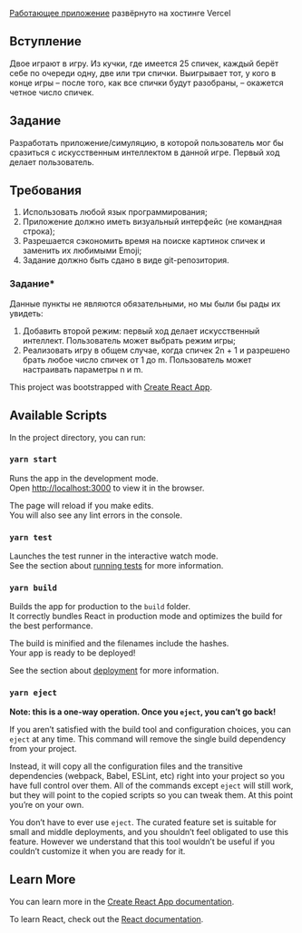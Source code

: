 [Работающее приложение](https://stormotion-internship-test-task-zeta.vercel.app/) развёрнуто на хостинге Vercel

## Вступление
Двое играют в игру. Из кучки, где имеется 25 спичек, каждый берёт себе по очереди одну,
две или три спички. Выигрывает тот, у кого в конце игры – после того, 
как все спички будут разобраны, – окажется четное число спичек. 

## Задание
Разработать приложение/симуляцию, в которой пользователь мог бы сразиться 
с искусственным интеллектом в данной игре. Первый ход делает пользователь.

## Требования
1. Использовать любой язык программирования;
2. Приложение должно иметь визуальный интерфейс (не командная строка);
3. Разрешается сэкономить время на поиске картинок спичек и заменить их любимыми Emoji;
4. Задание должно быть сдано в виде git-репозитория.

### Задание*
Данные пункты не являются обязательными, но мы были бы рады их увидеть:
1. Добавить второй режим: первый ход делает искусственный интеллект. 
Пользователь может выбрать режим игры;
2. Реализовать игру в общем случае, когда спичек  2n + 1 
и разрешено брать любое число спичек от 1 до m. Пользователь может настраивать параметры n и m.


This project was bootstrapped with [Create React App](https://github.com/facebook/create-react-app).

## Available Scripts

In the project directory, you can run:

### `yarn start`

Runs the app in the development mode.<br />
Open [http://localhost:3000](http://localhost:3000) to view it in the browser.

The page will reload if you make edits.<br />
You will also see any lint errors in the console.

### `yarn test`

Launches the test runner in the interactive watch mode.<br />
See the section about [running tests](https://facebook.github.io/create-react-app/docs/running-tests) for more information.

### `yarn build`

Builds the app for production to the `build` folder.<br />
It correctly bundles React in production mode and optimizes the build for the best performance.

The build is minified and the filenames include the hashes.<br />
Your app is ready to be deployed!

See the section about [deployment](https://facebook.github.io/create-react-app/docs/deployment) for more information.

### `yarn eject`

**Note: this is a one-way operation. Once you `eject`, you can’t go back!**

If you aren’t satisfied with the build tool and configuration choices, you can `eject` at any time. This command will remove the single build dependency from your project.

Instead, it will copy all the configuration files and the transitive dependencies (webpack, Babel, ESLint, etc) right into your project so you have full control over them. All of the commands except `eject` will still work, but they will point to the copied scripts so you can tweak them. At this point you’re on your own.

You don’t have to ever use `eject`. The curated feature set is suitable for small and middle deployments, and you shouldn’t feel obligated to use this feature. However we understand that this tool wouldn’t be useful if you couldn’t customize it when you are ready for it.

## Learn More

You can learn more in the [Create React App documentation](https://facebook.github.io/create-react-app/docs/getting-started).

To learn React, check out the [React documentation](https://reactjs.org/).
